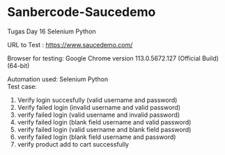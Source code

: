 # Sanbercode-Saucedemo
Tugas Day 16 Selenium Python

URL to Test : https://www.saucedemo.com/  

Browser for testing: Google Chrome version 113.0.5672.127 (Official Build) (64-bit)  

Automation used: Selenium Python  
Test case:  
1. Verify login succesfully (valid username and password)  
2. Verify failed login (invalid username and valid password)  
3. verify failed login (valid username and invalid password)  
4. verify failed login (blank field username and valid password)  
5. verify failed login (valid username and blank field password)  
6. verify failed login (blank field username and password)  
7. verify product add to cart successfully
